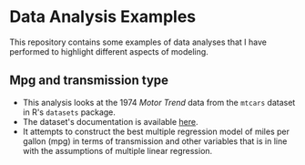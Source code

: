 Data Analysis Examples
==========

This repository contains some examples of data analyses that I have performed  to highlight different aspects of modeling.

## Mpg and transmission type
- This analysis looks at the 1974 *Motor Trend* data from the `mtcars` dataset in R's `datasets` package.
- The dataset's documentation is available [here](https://stat.ethz.ch/R-manual/R-devel/library/datasets/html/mtcars.html).
- It attempts to construct the best multiple regression model of miles per gallon (mpg) in terms of transmission and other variables that is in line with the assumptions of multiple linear regression.
